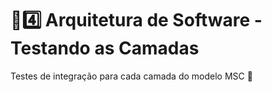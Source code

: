 # :sunrise::four: Arquitetura de Software - Testando as Camadas

Testes de integração para cada camada do modelo MSC :school:
